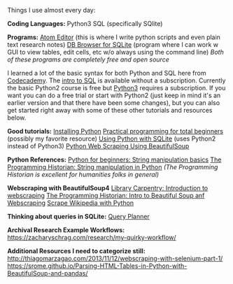 Things I use almost every day:

**Coding Languages:**
Python3 
SQL (specifically SQlite)

**Programs:**
[Atom Editor](https://atom.io/) (this is where I write python scripts and even plain text research notes)
[DB Browser for SQLite](https://sqlitebrowser.org/) (program where I can work w GUI to view tables, edit cells, etc w/o always using the command line)
*Both of these programs are completely free and open source*

I learned a lot of the basic syntax for both Python and SQL here from [Codecademy](https://www.codecademy.com). The [intro to SQL](https://www.codecademy.com/learn/learn-sql) is available without a subscription. Currently the basic Python2 course is free but [Python3](https://www.codecademy.com/learn/learn-python-3) requires a subscription. If you want you can do a free trial or start with Python2 (just keep in mind it's an earlier version and that there have been some changes), but you can also get started right away with some of these other tutorials and resources below.

**Good tutorials:**
[Installing Python](https://realpython.com/installing-python/)
[Practical programming for total beginners](]https://automatetheboringstuff.com/) (possibly my favorite resource)
[Using Python with SQLite](http://zetcode.com/db/sqlitepythontutorial/) (uses Python2 instead of Python3)
[Python Web Scraping Using BeautifulSoup](https://www.dataquest.io/blog/web-scraping-tutorial-python/)

**Python References:**
[Python for beginners: String manipulation basics](https://www.pythonforbeginners.com/basics/string-manipulation-in-python)
[The Programming Historian: String manipulation in Python](https://programminghistorian.org/en/lessons/manipulating-strings-in-python) *(The Programming Historian is excellent for humanities folks in general)*

**Webscraping with BeautifulSoup4**
[Library Carpentry: Introduction to webscraping](https://librarycarpentry.org/lc-webscraping/)
[The Programming Historian: Intro to Beautiful Soup anf Webscraping](https://programminghistorian.org/en/lessons/intro-to-beautiful-soup#get-a-webpage-to-scrape)
[Scrape Wikipedia with Python](https://roche.io/2016/05/scrape-wikipedia-with-python)

**Thinking about queries in SQLite:**
[Query Planner](https://www.sqlite.org/queryplanner.html)

**Archival Research Example Workflows:**
https://zacharyschrag.com/research/my-quirky-workflow/

**Additional Resources I need to categorize still:**
http://thiagomarzagao.com/2013/11/12/webscraping-with-selenium-part-1/
https://srome.github.io/Parsing-HTML-Tables-in-Python-with-BeautifulSoup-and-pandas/
